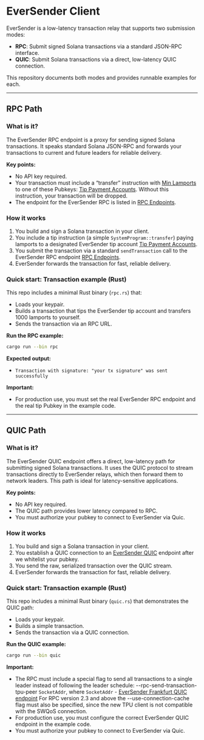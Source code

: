# EverSender Client

EverSender is a low-latency transaction relay that supports two submission modes:
- **RPC**: Submit signed Solana transactions via a standard JSON-RPC interface.
- **QUIC**: Submit Solana transactions via a direct, low-latency QUIC connection.

This repository documents both modes and provides runnable examples for each.

---

## RPC Path

### What is it?
The EverSender RPC endpoint is a proxy for sending signed Solana transactions. It speaks standard Solana JSON-RPC and forwards your transactions to current and future leaders for reliable delivery.

**Key points:**
 - No API key required.
 - Your transaction must include a “transfer” instruction with [Min Lamports](RESOURCES.md) to one of these Pubkeys: [Tip Payment Accounts](RESOURCES.md). Without this instruction, your transaction will be dropped.
 - The endpoint for the EverSender RPC is listed in [RPC Endpoints](RESOURCES.md).

### How it works
1. You build and sign a Solana transaction in your client.
2. You include a tip instruction (a simple `SystemProgram::transfer`) paying lamports to a designated EverSender tip account [Tip Payment Accounts](RESOURCES.md).
3. You submit the transaction via a standard `sendTransaction` call to the EverSender RPC endpoint [RPC Endpoints](RESOURCES.md).
4. EverSender forwards the transaction for fast, reliable delivery.

### Quick start: Transaction example (Rust)
This repo includes a minimal Rust binary (`rpc.rs`) that:
- Loads your keypair.
- Builds a transaction that tips the EverSender tip account and transfers 1000 lamports to yourself.
- Sends the transaction via an RPC URL.

**Run the RPC example:**
```bash
cargo run --bin rpc
```

**Expected output:**
- `Transaction with signature: "your tx signature" was sent successfully`

**Important:**
- For production use, you must set the real EverSender RPC endpoint and the real tip Pubkey in the example code.

---

## QUIC Path

### What is it?
The EverSender QUIC endpoint offers a direct, low-latency path for submitting signed Solana transactions. It uses the QUIC protocol to stream transactions directly to EverSender relays, which then forward them to network leaders. This path is ideal for latency-sensitive applications.

**Key points:**
 - No API key required.
 - The QUIC path provides lower latency compared to RPC.
 - You must authorize your pubkey to connect to EverSender via Quic.

### How it works
1. You build and sign a Solana transaction in your client.
3. You establish a QUIC connection to an [EverSender QUIC](RESOURCES.md) endpoint after we whitelist your pubkey. 
4. You send the raw, serialized transaction over the QUIC stream.
5. EverSender forwards the transaction for fast, reliable delivery.

### Quick start: Transaction example (Rust)
This repo includes a minimal Rust binary (`quic.rs`) that demonstrates the QUIC path:
- Loads your keypair.
- Builds a simple transaction.
- Sends the transaction via a QUIC connection.

**Run the QUIC example:**
```bash
cargo run --bin quic
```

**Important:**
- The RPC must include a special flag to send all transactions to a single leader instead of following the leader schedule:
  --rpc-send-transaction-tpu-peer `SocketAddr`, where `SocketAddr` - [EverSender Frankfurt QUIC endpoint](RESOURCES.md)
  For RPC version 2.3 and above the --use-connection-cache flag must also be specified, since the new TPU client is not compatible with the SWQoS connection.
- For production use, you must configure the correct EverSender QUIC endpoint in the example code.
- You must authorize your pubkey to connect to EverSender via Quic. 

